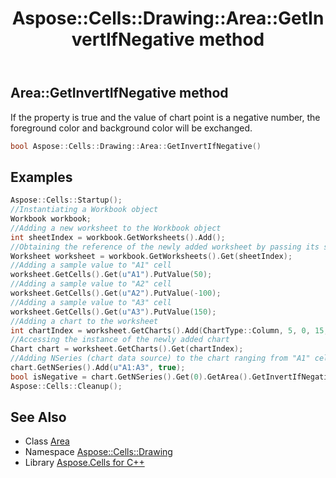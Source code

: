 ﻿---
title: Aspose::Cells::Drawing::Area::GetInvertIfNegative method
linktitle: GetInvertIfNegative
second_title: Aspose.Cells for C++ API Reference
description: 'Aspose::Cells::Drawing::Area::GetInvertIfNegative method. If the property is true and the value of chart point is a negative number, the foreground color and background color will be exchanged in C++.'
type: docs
weight: 1200
url: /cpp/aspose.cells.drawing/area/getinvertifnegative/
---
## Area::GetInvertIfNegative method


If the property is true and the value of chart point is a negative number, the foreground color and background color will be exchanged.

```cpp
bool Aspose::Cells::Drawing::Area::GetInvertIfNegative()
```


## Examples


```cpp
Aspose::Cells::Startup();
//Instantiating a Workbook object
Workbook workbook;
//Adding a new worksheet to the Workbook object
int sheetIndex = workbook.GetWorksheets().Add();
//Obtaining the reference of the newly added worksheet by passing its sheet index
Worksheet worksheet = workbook.GetWorksheets().Get(sheetIndex);
//Adding a sample value to "A1" cell
worksheet.GetCells().Get(u"A1").PutValue(50);
//Adding a sample value to "A2" cell
worksheet.GetCells().Get(u"A2").PutValue(-100);
//Adding a sample value to "A3" cell
worksheet.GetCells().Get(u"A3").PutValue(150);
//Adding a chart to the worksheet
int chartIndex = worksheet.GetCharts().Add(ChartType::Column, 5, 0, 15, 5);
//Accessing the instance of the newly added chart
Chart chart = worksheet.GetCharts().Get(chartIndex);
//Adding NSeries (chart data source) to the chart ranging from "A1" cell to "A3"
chart.GetNSeries().Add(u"A1:A3", true);
bool isNegative = chart.GetNSeries().Get(0).GetArea().GetInvertIfNegative();
Aspose::Cells::Cleanup();
```

## See Also

* Class [Area](../)
* Namespace [Aspose::Cells::Drawing](../../)
* Library [Aspose.Cells for C++](../../../)
